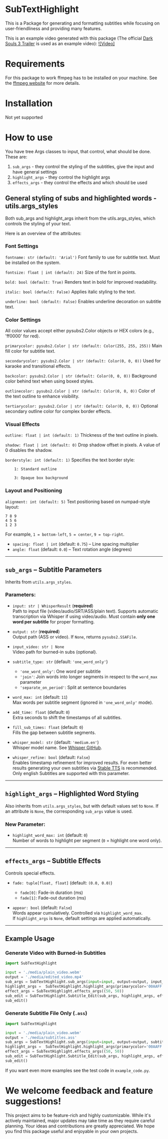 # SubTextHighlight
This is a Package for generating and formatting subtitles while focusing on user-friendliness and providing many features.

This is an example video generated with this package (The official [Dark Souls 3 Trailer](https://www.youtube.com/watch?v=_zDZYrIUgKE) is used as an example video):
[![Video]](https://github.com/kalterBebapKacke/SubTextHighlight/blob/1dfeb1778ce9bbde8798183a3c0607fc4d5bb7cf/media/plain_video.mp4)

# Requirements

For this package to work ffmpeg has to be installed on your machine. See the [ffmpeg website](https://ffmpeg.org/) for more details. 

# Installation

Not yet supported

# How to use

You have tree Args classes to input, that control, what should be done. These are:

1. `sub_args` - they control the styling of the subtitles, give the input and have general settings
2. `highlight_args` - they control the highlight args
3. `effects_args` - they control the effects and which should be used 

## General styling of subs and highlighted words - utils.args_styles

Both sub_args and highlight_args inherit from the utils.args_styles, which controls the styling of your text.

Here is an overview of the attributes:

### Font Settings

`fontname: str (default: 'Arial')`
Font family to use for subtitle text. Must be installed on the system.

`fontsize: float | int (default: 24)`
Size of the font in points.

`bold: bool (default: True)`
Renders text in bold for improved readability.

`italic: bool (default: False)`
Applies italic styling to the text.

`underline: bool (default: False)`
Enables underline decoration on subtitle text.

### Color Settings

All color values accept either pysubs2.Color objects or HEX colors (e.g., 'ff0000' for red).

`primarycolor: pysubs2.Color | str (default: Color(255, 255, 255))`
Main fill color for subtitle text.

`secondarycolor: pysubs2.Color | str (default: Color(0, 0, 0))`
Used for karaoke and transitional effects.

`backcolor: pysubs2.Color | str (default: Color(0, 0, 0))`
Background color behind text when using boxed styles.

`outlinecolor: pysubs2.Color | str (default: Color(0, 0, 0))`
Color of the text outline to enhance visibility.

`tertiarycolor: pysubs2.Color | str (default: Color(0, 0, 0))`
Optional secondary outline color for complex border effects.

### Visual Effects

`outline: float | int (default: 1)`
Thickness of the text outline in pixels.

`shadow: float | int (default: 0)`
Drop shadow offset in pixels. A value of 0 disables the shadow.

`borderstyle: int (default: 1)`
Specifies the text border style:

        1: Standard outline

        3: Opaque box background

### Layout and Positioning

`alignment: int (default: 5)`
Text positioning based on numpad-style layout:


    7 8 9
    4 5 6
    1 2 3

For example, `1 = bottom-left`, `5 = center`, `9 = top-right`.

- `spacing: float | int` (default: `0.75`) – Line spacing multiplier  
- `angle: float` (default: `0.0`) – Text rotation angle (degrees)

---

## `sub_args` – Subtitle Parameters

Inherits from `utils.args_styles`.

### Parameters:

- `input: str | WhisperResult` (**required**)  
Path to input file (video/audio/SRT/ASS/plain text). Supports automatic transcription via Whisper if using video/audio. Must contain **only one word per subtitle** for proper formatting.

- `output: str` (**required**)  
Output path (ASS or video). If `None`, returns `pysubs2.SSAFile`.

- `input_video: str | None`  
Video path for burned-in subs (optional).

- `subtitle_type: str` (default: `'one_word_only'`)  
  - `'one_word_only'`: One word per subtitle  
  - `'join'`: Join words into longer segments in respect to the `word_max` parameter
  - `'separate_on_period'`: Split at sentence boundaries

- `word_max: int` (default: `11`)  
Max words per subtitle segment (ignored in `'one_word_only'` mode).

- `add_time: float` (default: `0`)  
Extra seconds to shift the timestamps of all subtitles.

- `fill_sub_times: float` (default: `0`)  
Fills the gap between subtitle segments.

- `whisper_model: str` (default: `'medium.en'`)  
Whisper model name. See [Whisper GitHub](https://github.com/openai/whisper).

- `whisper_refine: bool` (default: `False`)  
Enables timestamp refinement for improved results. For even better results generating your own subtitles via [Stable TTS](https://github.com/jianfch/stable-ts/tree/main) is recommended. Only english Subtitles are supported with this parameter.

---

## `highlight_args` – Highlighted Word Styling

Also inherits from `utils.args_styles`, but with default values set to `None`. If an attribute is `None`, the corresponding `sub_args` value is used.

### New Parameter:

- `highlight_word_max: int` (default: `0`)  
Number of words to highlight per segment (`0` = highlight one word only).

---

## `effects_args` – Subtitle Effects

Controls special effects.

- `fade: tuple[float, float]` (default: `(0.0, 0.0)`)  
  - `fade[0]`: Fade-in duration (ms)  
  - `fade[1]`: Fade-out duration (ms)

- `appear: bool` (default: `False`)  
Words appear cumulatively. Controlled via `highlight_word_max`.  
If `highlight_args` is `None`, default settings are applied automatically.

---

## Example Usage

### Generate Video with Burned-in Subtitles
 
```python
import SubTextHighlight

input = './media/plain_video.webm'
output = './media/edited_video.mp4'
sub_args = SubTextHighlight.sub_args(input=input, output=output, input_video=input, subtitle_type='separate_on_period', fill_sub_times=False, alignment=2, whisper_refine=True)
highlight_args =  SubTextHighlight.highlight_args(primarycolor='00AAFF')
effect_args = SubTextHighlight.effects_args((50, 50))
sub_edit = SubTextHighlight.Subtitle_Edit(sub_args, highlight_args, effect_args)
sub_edit()
```

### Generate Subtitle File Only (`.ass`)
```python
import SubTextHighlight

input = './media/plain_video.webm'
output = './media/subtitles.ass'
sub_args = SubTextHighlight.sub_args(input=input, output=output, subtitle_type='separate_on_period', fill_sub_times=False, alignment=2, whisper_refine=True)
highlight_args =  SubTextHighlight.highlight_args(primarycolor='00AAFF')
effect_args = SubTextHighlight.effects_args((50, 50))
sub_edit = SubTextHighlight.Subtitle_Edit(sub_args, highlight_args, effect_args)
sub_edit()
```
If you want even more examples see the test code in `example_code.py`.

# We welcome feedback and feature suggestions!
This project aims to be feature-rich and highly customizable. While it's actively maintained, major updates may take time as they require careful planning. Your ideas and contributions are greatly appreciated. We hope you find this package useful and enjoyable in your own projects.
